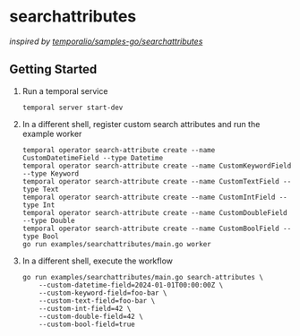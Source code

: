 # searchattributes

*inspired by [temporalio/samples-go/searchattributes](https://github.com/temporalio/samples-go/tree/main/searchattributes)*

## Getting Started

1. Run a temporal service
    ```shell
    temporal server start-dev
    ```
2. In a different shell, register custom search attributes and run the example worker
    ```shell
    temporal operator search-attribute create --name CustomDatetimeField --type Datetime
    temporal operator search-attribute create --name CustomKeywordField --type Keyword
    temporal operator search-attribute create --name CustomTextField --type Text
    temporal operator search-attribute create --name CustomIntField --type Int
    temporal operator search-attribute create --name CustomDoubleField --type Double
    temporal operator search-attribute create --name CustomBoolField --type Bool
    go run examples/searchattributes/main.go worker
    ```
3. In a different shell, execute the workflow
    ```shell
    go run examples/searchattributes/main.go search-attributes \
        --custom-datetime-field=2024-01-01T00:00:00Z \
        --custom-keyword-field=foo-bar \
        --custom-text-field=foo-bar \
        --custom-int-field=42 \
        --custom-double-field=42 \
        --custom-bool-field=true
    ```
